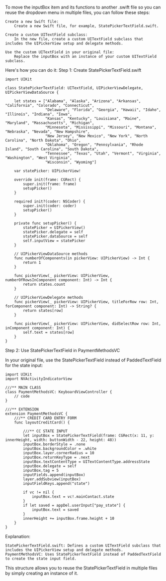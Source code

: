 
To move the inputBox item and its functions to another .swift file so you can reuse the dropdown menu in multiple files, you can follow these steps:

    Create a new Swift file:
        Create a new Swift file, for example, StatePickerTextField.swift.

    Create a custom UITextField subclass:
        In the new file, create a custom UITextField subclass that includes the UIPickerView setup and delegate methods.

    Use the custom UITextField in your original file:
        Replace the inputBox with an instance of your custom UITextField subclass.

Here's how you can do it:
Step 1: Create StatePickerTextField.swift

```
import UIKit

class StatePickerTextField: UITextField, UIPickerViewDelegate, UIPickerViewDataSource {
    
    let states = ["Alabama", "Alaska", "Arizona", "Arkansas", "California", "Colorado", "Connecticut", 
                  "Delaware", "Florida", "Georgia", "Hawaii", "Idaho", "Illinois", "Indiana", "Iowa", 
                  "Kansas", "Kentucky", "Louisiana", "Maine", "Maryland", "Massachusetts", "Michigan", 
                  "Minnesota", "Mississippi", "Missouri", "Montana", "Nebraska", "Nevada", "New Hampshire", 
                  "New Jersey", "New Mexico", "New York", "North Carolina", "North Dakota", "Ohio", 
                  "Oklahoma", "Oregon", "Pennsylvania", "Rhode Island", "South Carolina", "South Dakota", 
                  "Tennessee", "Texas", "Utah", "Vermont", "Virginia", "Washington", "West Virginia", 
                  "Wisconsin", "Wyoming"]

    var statePicker: UIPickerView!
    
    override init(frame: CGRect) {
        super.init(frame: frame)
        setupPicker()
    }
    
    required init?(coder: NSCoder) {
        super.init(coder: coder)
        setupPicker()
    }
    
    private func setupPicker() {
        statePicker = UIPickerView()
        statePicker.delegate = self
        statePicker.dataSource = self
        self.inputView = statePicker
    }
    
    // UIPickerViewDataSource methods
    func numberOfComponents(in pickerView: UIPickerView) -> Int {
        return 1
    }

    func pickerView(_ pickerView: UIPickerView, numberOfRowsInComponent component: Int) -> Int {
        return states.count
    }

    // UIPickerViewDelegate methods
    func pickerView(_ pickerView: UIPickerView, titleForRow row: Int, forComponent component: Int) -> String? {
        return states[row]
    }

    func pickerView(_ pickerView: UIPickerView, didSelectRow row: Int, inComponent component: Int) {
        self.text = states[row]
    }
}
```

Step 2: Use StatePickerTextField in PaymentMethodsVC

In your original file, use the StatePickerTextField instead of PaddedTextField for the state input:

```
import UIKit
import NVActivityIndicatorView

///** MAIN CLASS
class PaymentMethodsVC: KeyboardViewController {
    // code
}

///** EXTENSION
extension PaymentMethodsVC {
    ///** CREDIT CARD ENTRY FORM
    func layoutCreditCard() {

        ///** CC STATE INPUT
        let inputBox = StatePickerTextField(frame: CGRect(x: 11, y: innerHeight, width: buttonWidth - 22, height: 48))
        inputBox.borderStyle = .none
        inputBox.backgroundColor = .white
        inputBox.layer.cornerRadius = 10
        inputBox.returnKeyType = .next
        inputBox.textContentType = UITextContentType.addressState
        inputBox.delegate = self
        inputBox.tag = 5
        inputFields.append(inputBox)
        layer.addSubview(inputBox)
        inputFieldKeys.append("state")

        if vc != nil {
            inputBox.text = vc!.mainContact.state
        }
        if let saved = appDel.userInput["pay_state"] {
            inputBox.text = saved
        }
        innerHeight += inputBox.frame.height + 10
    }
}
```

Explanation:

    StatePickerTextField.swift: Defines a custom UITextField subclass that includes the UIPickerView setup and delegate methods.
    PaymentMethodsVC: Uses StatePickerTextField instead of PaddedTextField to create the state input field.

This structure allows you to reuse the StatePickerTextField in multiple files by simply creating an instance of it.








